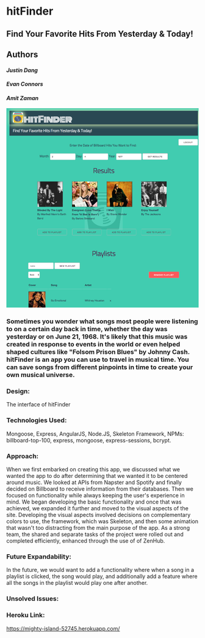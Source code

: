 # hitFinder

## Find Your Favorite Hits From Yesterday & Today!
## Authors
#### _Justin Dang_
#### _Evan Connors_
#### _Amit Zaman_

![](assets/markdown-img-paste-20180723125633838.png)


### Sometimes you wonder what songs most people were listening to on a certain day back in time, whether the day was yesterday or on June 21, 1968.  It's likely that this music was created in response to events in the world or even helped shaped cultures like "Folsom Prison Blues" by Johnny Cash.  hitFinder is an app you can use to travel in musical time.  You can save songs from different pinpoints in time to create your own musical universe.

### Design:
The interface of hitFinder

### Technologies Used:
Mongoose, Express, AngularJS, Node.JS, Skeleton Framework,
NPMs: billboard-top-100, express, mongoose, express-sessions, bcrypt.

### Approach:
When we first embarked on creating this app, we discussed what we wanted the app to do after determining that we wanted it to be centered around music.  We looked at APIs from Napster and Spotify and finally decided on Billboard to receive information from their databases.  Then we focused on functionality while always keeping the user's experience in mind.  We began developing the basic functionality and once that was achieved, we expanded it further and moved to the visual aspects of the site.  Developing the visual aspects involved decisions on complementary colors to use, the framework, which was Skeleton, and then some animation that wasn't too distracting from the main purpose of the app.  As a strong team, the shared and separate tasks of the project were rolled out and completed efficiently, enhanced through the use of of ZenHub.

### Future Expandability:
In the future, we would want to add a functionality where when a song in a playlist is clicked, the song would play, and additionally add a feature where all the songs in the playlist would play one after another. 

### Unsolved Issues:


### Heroku Link:
https://mighty-island-52745.herokuapp.com/
